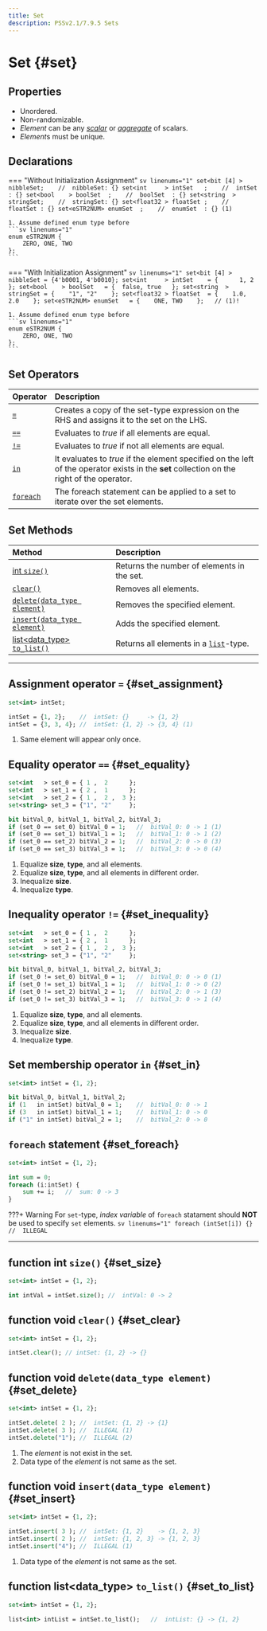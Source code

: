 ```yaml
---
title: Set
description: PSSv2.1/7.9.5 Sets
---
```


# Set {#set}

## Properties
- Unordered.
- Non-randomizable.
- *Element* can be any [*scalar*](../DataTypes/index.md#datatypes_scalar "e.g., `bit`, `int`, `bool`, `enum`, `string`, `float32`, `float64`, `chandle`") or [*aggregate*](../DataTypes/index.md#datatypes_aggregate "e.g., `array`, `list`, `map`, `set`, `struct`") of scalars.
- *Element*s must be unique.

## Declarations
=== "Without Initialization Assignment"
    ```sv linenums="1"
    set<bit [4] > nibbleSet;    //  nibbleSet: {}
    set<int     > intSet   ;    //  intSet   : {}
    set<bool    > boolSet  ;    //  boolSet  : {}
    set<string  > stringSet;    //  stringSet: {}
    set<float32 > floatSet ;    //  floatSet : {}
    set<eSTR2NUM> enumSet  ;    //  enumSet  : {} (1)
    ```

    1. Assume defined enum type before
    ```sv linenums="1"
    enum eSTR2NUM {
        ZERO, ONE, TWO
    };
    ```

=== "With Initialization Assignment"
    ```sv linenums="1"
    set<bit [4] > nibbleSet = {4'b0001, 4'b0010};
    set<int     > intSet    = {      1, 2      };
    set<bool    > boolSet   = {  false, true   };
    set<string  > stringSet = {    "1", "2"    };
    set<float32 > floatSet  = {    1.0, 2.0    };
    set<eSTR2NUM> enumSet   = {    ONE, TWO    };   // (1)!
    ```

    1. Assume defined enum type before
    ```sv linenums="1"
    enum eSTR2NUM {
        ZERO, ONE, TWO
    };
    ```

## Set Operators
| Operator                                                      | Description                                                                                                                                   |
| :------------------------------------------------------------ | :-------------------------------------------------------------------------------------------------------------------------------------------- |
| [`=`](index.md#set_assignment "Assignment operator `=`")      | Creates a copy of the set-type expression on the RHS and assigns it to the set on the LHS.                                                    |
| [`==`](index.md#set_equality "Equality operator `==`")        | Evaluates to *true* if all elements are equal.                                                                                                |
| [`!=`](index.md#set_inequality "Inequality operator `!=`")    | Evaluates to *true* if not all elements are equal.                                                                                            |
| [`in`](index.md#set_in "Set membership operator `in`")        | It evaluates to *true* if the element specified on the left of the operator exists in the **set** collection on the right of the operator.    |
| [`foreach`](index.md#set_foreach "`foreach` statement")       | The foreach statement can be applied to a set to iterate over the set elements.                                                               |

## Set Methods
| Method                                                                                                    | Description                                                       |
| :-------------------------------------------------------------------------------------------------------- | :---------------------------------------------------------------- |
| [int `size()`](index.md#set_size "function int `size()`")                                                 | Returns the number of elements in the set.                        |
| [`clear()`](index.md#set_clear "function void `clear()`")                                                 | Removes all elements.                                             |
| [`delete(data_type element)`](index.md#set_delete "function void `delete(data_type element)`")            | Removes the specified element.                                    |
| [`insert(data_type element)`](index.md#set_insert "function void `insert(data_type element)`")            | Adds the specified element.                                       |
| [list&lt;data_type&gt; `to_list()`](index.md#set_to_list "function list&lt;data_type&gt; `to_list()`")    | Returns all elements in a [`list`](../List/index.md#list)-type.   |

---

## Assignment operator `=` {#set_assignment}
```sv linenums="1"
set<int> intSet;

intSet = {1, 2};    //  intSet: {}     -> {1, 2}
intSet = {3, 3, 4}; //  intSet: {1, 2} -> {3, 4} (1)
```

1. Same element will appear only once.

## Equality operator `==` {#set_equality}
```sv linenums="1"
set<int   > set_0 = { 1 ,  2      };
set<int   > set_1 = { 2 ,  1      };
set<int   > set_2 = { 1 ,  2 ,  3 };
set<string> set_3 = {"1", "2"     };

bit bitVal_0, bitVal_1, bitVal_2, bitVal_3;
if (set_0 == set_0) bitVal_0 = 1;   //  bitVal_0: 0 -> 1 (1)
if (set_0 == set_1) bitVal_1 = 1;   //  bitVal_1: 0 -> 1 (2)
if (set_0 == set_2) bitVal_2 = 1;   //  bitVal_2: 0 -> 0 (3)
if (set_0 == set_3) bitVal_3 = 1;   //  bitVal_3: 0 -> 0 (4)
```

1. Equalize **size**, **type**, and all elements.
2. Equalize **size**, **type**, and all elements in different order.
3. Inequalize **size**.
4. Inequalize **type**.

## Inequality operator `!=` {#set_inequality}
```sv linenums="1"
set<int   > set_0 = { 1 ,  2      };
set<int   > set_1 = { 2 ,  1      };
set<int   > set_2 = { 1 ,  2 ,  3 };
set<string> set_3 = {"1", "2"     };

bit bitVal_0, bitVal_1, bitVal_2, bitVal_3;
if (set_0 != set_0) bitVal_0 = 1;   //  bitVal_0: 0 -> 0 (1)
if (set_0 != set_1) bitVal_1 = 1;   //  bitVal_1: 0 -> 0 (2)
if (set_0 != set_2) bitVal_2 = 1;   //  bitVal_2: 0 -> 1 (3)
if (set_0 != set_3) bitVal_3 = 1;   //  bitVal_3: 0 -> 1 (4)
```

1. Equalize **size**, **type**, and all elements.
2. Equalize **size**, **type**, and all elements in different order.
3. Inequalize **size**.
4. Inequalize **type**.

## Set membership operator `in` {#set_in}
```sv linenums="1"
set<int> intSet = {1, 2};

bit bitVal_0, bitVal_1, bitVal_2;
if (1   in intSet) bitVal_0 = 1;    //  bitVal_0: 0 -> 1
if (3   in intSet) bitVal_1 = 1;    //  bitVal_1: 0 -> 0
if ("1" in intSet) bitVal_2 = 1;    //  bitVal_2: 0 -> 0
```

## `foreach` statement {#set_foreach}
```sv linenums="1"
set<int> intSet = {1, 2};

int sum = 0;
foreach (i:intSet) {
    sum += i;   //  sum: 0 -> 3
}
```

???+ Warning
    For `set`-type, *index variable* of `foreach` statament should **NOT** be used to specify `set` elements.
    ```sv linenums="1"
    foreach (intSet[i]) {}  //  ILLEGAL
    ```

---

## function int `size()` {#set_size}
```sv linenums="1"
set<int> intSet = {1, 2};

int intVal = intSet.size(); //  intVal: 0 -> 2
```

## function void `clear()` {#set_clear}
```sv linenums="1"
set<int> intSet = {1, 2};

intSet.clear(); // intSet: {1, 2} -> {}
```

## function void `delete(data_type element)` {#set_delete}
```sv linenums="1"
set<int> intSet = {1, 2};

intSet.delete( 2 ); //  intSet: {1, 2} -> {1}
intSet.delete( 3 ); //  ILLEGAL (1)
intSet.delete("1"); //  ILLEGAL (2)
```

1. The *element* is not exist in the set.
2. Data type of the *element* is not same as the set.

## function void `insert(data_type element)` {#set_insert}
```sv linenums="1"
set<int> intSet = {1, 2};

intSet.insert( 3 ); //  intSet: {1, 2}    -> {1, 2, 3}
intSet.insert( 2 ); //  intSet: {1, 2, 3} -> {1, 2, 3}
intSet.insert("4"); //  ILLEGAL (1)
```

1. Data type of the *element* is not same as the set.

## function list&lt;data_type&gt; `to_list()` {#set_to_list}
```sv linenums="1"
set<int> intSet = {1, 2};

list<int> intList = intSet.to_list();   //  intList: {} -> {1, 2}
```
